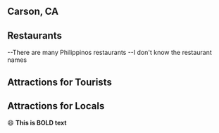## Carson, CA
## Restaurants
--There are many Philippinos restaurants
--I don't know the restaurant names

## Attractions for Tourists
## Attractions for Locals
:smile:  **This is BOLD text**
